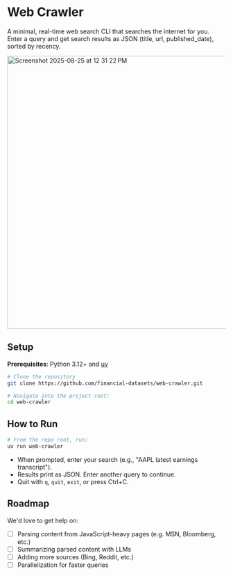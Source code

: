 # Web Crawler

A minimal, real-time web search CLI that searches the internet for you. Enter a query and get search results as JSON (title, url, published_date), sorted by recency.

<img width="1162" height="628" alt="Screenshot 2025-08-25 at 12 31 22 PM" src="https://github.com/user-attachments/assets/12e05c97-4e46-4fd3-a467-3276f290b63d" />


## Setup
**Prerequisites**: Python 3.12+ and [uv](https://docs.astral.sh/uv/)

```bash
# Clone the repository
git clone https://github.com/financial-datasets/web-crawler.git

# Navigate into the project root:
cd web-crawler
```

## How to Run
```bash
# From the repo root, run:
uv run web-crawler
```

- When prompted, enter your search (e.g., "AAPL latest earnings transcript").
- Results print as JSON. Enter another query to continue.
- Quit with `q`, `quit`, `exit`, or press Ctrl+C.

## Roadmap
We'd love to get help on:
- [ ] Parsing content from JavaScript-heavy pages (e.g. MSN, Bloomberg, etc.)
- [ ] Summarizing parsed content with LLMs
- [ ] Adding more sources (Bing, Reddit, etc.)
- [ ] Parallelization for faster queries
